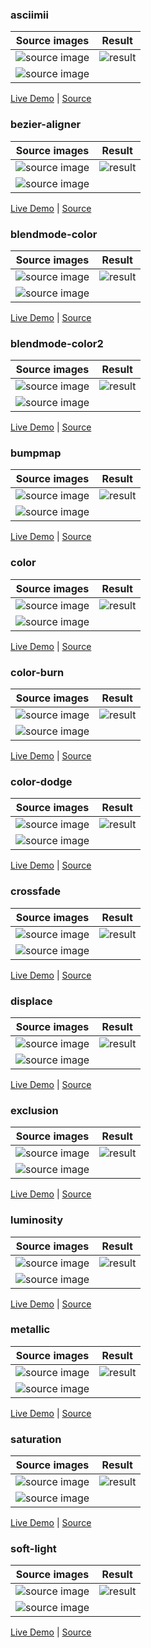 ### asciimii

| Source images                              | Result |
|--------------------------------------------|--------|
| ![source image](./img/malgorzata-socha.jpg)|![result](./img/asciimii.jpg)|
| ![source image](./img/fontmap.png)         |        |


[Live Demo](https://chung-leong.github.io/pb2zig/demo-1/?f=asciimii) |
[Source](../rollup-plugin-pb2zig/demos/demo-1/pbk/asciimii.pbk)

### bezier-aligner

| Source images                              | Result |
|--------------------------------------------|--------|
| ![source image](./img/malgorzata-socha.jpg)|![result](./img/bezier-aligner.jpg)|
| ![source image](./img/telephone-cord.png)  |        |


[Live Demo](https://chung-leong.github.io/pb2zig/demo-1/?f=bezier-aligner) |
[Source](../rollup-plugin-pb2zig/demos/demo-1/pbk/bezier-aligner.pbk)

### blendmode-color

| Source images                              | Result |
|--------------------------------------------|--------|
| ![source image](./img/malgorzata-socha.jpg)|![result](./img/blendmode-color.jpg)|
| ![source image](./img/mandelbrot.jpg)      |        |


[Live Demo](https://chung-leong.github.io/pb2zig/demo-1/?f=blendmode-color) |
[Source](../rollup-plugin-pb2zig/demos/demo-1/pbk/blendmode-color.pbk)

### blendmode-color2

| Source images                              | Result |
|--------------------------------------------|--------|
| ![source image](./img/malgorzata-socha.jpg)|![result](./img/blendmode-color2.jpg)|
| ![source image](./img/mandelbrot.jpg)      |        |


[Live Demo](https://chung-leong.github.io/pb2zig/demo-1/?f=blendmode-color2) |
[Source](../rollup-plugin-pb2zig/demos/demo-1/pbk/blendmode-color2.pbk)

### bumpmap

| Source images                      | Result |
|------------------------------------|--------|
| ![source image](./img/zig-logo.jpg)|![result](./img/bumpmap.jpg)|
| ![source image](./img/wood.jpg)    |        |


[Live Demo](https://chung-leong.github.io/pb2zig/demo-1/?f=bumpmap) |
[Source](../rollup-plugin-pb2zig/demos/demo-1/pbk/bumpmap.pbk)

### color

| Source images                              | Result |
|--------------------------------------------|--------|
| ![source image](./img/malgorzata-socha.jpg)|![result](./img/color.jpg)|
| ![source image](./img/mandelbrot.jpg)      |        |


[Live Demo](https://chung-leong.github.io/pb2zig/demo-1/?f=color) |
[Source](../rollup-plugin-pb2zig/demos/demo-1/pbk/color.pbk)

### color-burn

| Source images                              | Result |
|--------------------------------------------|--------|
| ![source image](./img/malgorzata-socha.jpg)|![result](./img/color-burn.jpg)|
| ![source image](./img/mandelbrot.jpg)      |        |


[Live Demo](https://chung-leong.github.io/pb2zig/demo-1/?f=color-burn) |
[Source](../rollup-plugin-pb2zig/demos/demo-1/pbk/color-burn.pbk)

### color-dodge

| Source images                              | Result |
|--------------------------------------------|--------|
| ![source image](./img/malgorzata-socha.jpg)|![result](./img/color-dodge.jpg)|
| ![source image](./img/mandelbrot.jpg)      |        |


[Live Demo](https://chung-leong.github.io/pb2zig/demo-1/?f=color-dodge) |
[Source](../rollup-plugin-pb2zig/demos/demo-1/pbk/color-dodge.pbk)

### crossfade

| Source images                               | Result |
|---------------------------------------------|--------|
| ![source image](./img/malgorzata-socha.jpg) |![result](./img/crossfade.jpg)|
| ![source image](./img/malgorzata-socha2.jpg)|        |


[Live Demo](https://chung-leong.github.io/pb2zig/demo-1/?f=crossfade) |
[Source](../rollup-plugin-pb2zig/demos/demo-1/pbk/crossfade.pbk)

### displace

| Source images                              | Result |
|--------------------------------------------|--------|
| ![source image](./img/malgorzata-socha.jpg)|![result](./img/displace.jpg)|
| ![source image](./img/mandelbrot.jpg)|     |        |


[Live Demo](https://chung-leong.github.io/pb2zig/demo-1/?f=displace) |
[Source](../rollup-plugin-pb2zig/demos/demo-1/pbk/displace.pbk)

### exclusion

| Source images                              | Result |
|--------------------------------------------|--------|
| ![source image](./img/malgorzata-socha.jpg)|![result](./img/exclusion.jpg)|
| ![source image](./img/mandelbrot.jpg)|     |        |


[Live Demo](https://chung-leong.github.io/pb2zig/demo-1/?f=exclusion) |
[Source](../rollup-plugin-pb2zig/demos/demo-1/pbk/exclusion.pbk)

### luminosity

| Source images                              | Result |
|--------------------------------------------|--------|
| ![source image](./img/malgorzata-socha.jpg)|![result](./img/luminosity.jpg)|
| ![source image](./img/mandelbrot.jpg)|     |        |


[Live Demo](https://chung-leong.github.io/pb2zig/demo-1/?f=luminosity) |
[Source](../rollup-plugin-pb2zig/demos/demo-1/pbk/luminosity.pbk)

### metallic

| Source images                        | Result |
|--------------------------------------|--------|
| ![source image](./img/zig-logo.jpg)  |![result](./img/metallic.png)|
| ![source image](./img/stripe.png)|   |        |


[Live Demo](https://chung-leong.github.io/pb2zig/demo-1/?f=metallic) |
[Source](../rollup-plugin-pb2zig/demos/demo-1/pbk/metallic.pbk)

### saturation

| Source images                              | Result |
|--------------------------------------------|--------|
| ![source image](./img/malgorzata-socha.jpg)|![result](./img/saturation.jpg)|
| ![source image](./img/mandelbrot.jpg)|     |        |


[Live Demo](https://chung-leong.github.io/pb2zig/demo-1/?f=saturation) |
[Source](../rollup-plugin-pb2zig/demos/demo-1/pbk/saturation.pbk)

### soft-light

| Source images                              | Result |
|--------------------------------------------|--------|
| ![source image](./img/malgorzata-socha.jpg)|![result](./img/soft-light.jpg)|
| ![source image](./img/mandelbrot.jpg)|     |        |


[Live Demo](https://chung-leong.github.io/pb2zig/demo-1/?f=soft-light) |
[Source](../rollup-plugin-pb2zig/demos/demo-1/pbk/soft-light.pbk)

